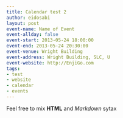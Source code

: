 ```yaml
---
title: Calendar test 2
author: eidosabi
layout: post
event-name: Name of Event
event-allday: false
event-start: 2013-05-24 18:00:00
event-end: 2013-05-24 20:30:00
event-venue: Wright Building
event-address: Wright Building, SLC, U
event-website: http://EnjiGo.com
tags:
- test
- website
- calendar
- events
---
```

Feel free to mix <b>HTML</b> and *Markdown* sytax

